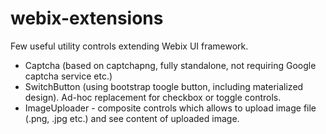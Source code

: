 # webix-extensions
Few useful utility controls extending Webix UI framework.

* Captcha (based on captchapng, fully standalone, not requiring Google captcha service etc.)
* SwitchButton (using bootstrap toogle button, including materialized design). Ad-hoc replacement for checkbox or toggle controls.
* ImageUploader - composite controls which allows to upload image file (.png, .jpg etc.) and see content of uploaded image.
